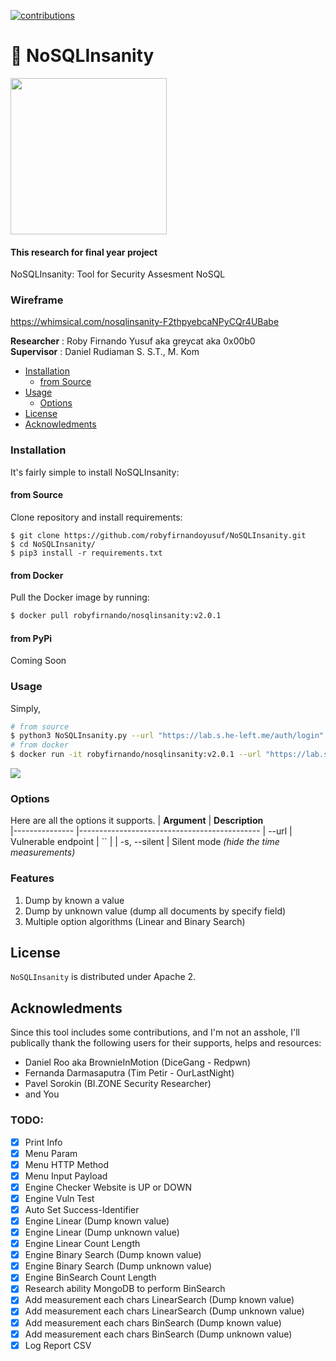 [![contributions](https://img.shields.io/badge/contributions-welcome-brightgreen.svg?style=flat)](https://github.com/robyfirnandoyusuf/NoSQLInsanity/issues)

# 💉 NoSQLInsanity
<p><img src="https://i.postimg.cc/bJGrw0H6/16149.png" width="250px"></p>

#### This research for final year project
NoSQLInsanity: Tool for Security Assesment NoSQL

### Wireframe
https://whimsical.com/nosqlinsanity-F2thpyebcaNPyCQr4UBabe

<b>Researcher</b> : Roby Firnando Yusuf aka greycat aka 0x00b0<br>
<b>Supervisor</b> : Daniel Rudiaman S. S.T., M. Kom

- [Installation](#installation)
  - [from Source](#from-source)
- [Usage](#usage)
  - [Options](#options)
- [License](#license)
- [Acknowledments](#acknowledments)

### Installation
It's fairly simple to install NoSQLInsanity:
#### from Source
Clone repository and install requirements:

```
$ git clone https://github.com/robyfirnandoyusuf/NoSQLInsanity.git
$ cd NoSQLInsanity/
$ pip3 install -r requirements.txt
```
#### from Docker
Pull the Docker image by running:

```bash
$ docker pull robyfirnando/nosqlinsanity:v2.0.1
```

#### from PyPi
Coming Soon

### Usage
Simply,
```bash
# from source
$ python3 NoSQLInsanity.py --url "https://lab.s.he-left.me/auth/login" --platform "mongodb"
# from docker
$ docker run -it robyfirnando/nosqlinsanity:v2.0.1 --url "https://lab.s.he-left.me/auth/login" --platform "mongodb"
```

<img src="https://i.postimg.cc/WzCBctnB/Screenshot-214.png">

### Options
Here are all the options it supports.
| **Argument**  	| **Description**                             	
|---------------	|---------------------------------------------
| --url    	| Vulnerable endpoint                       	| ``                                        |
| -s, --silent  	| Silent mode _(hide the time measurements)_ 

### Features
1. Dump by known a value
2. Dump by unknown value (dump all documents by specify field)
3. Multiple option algorithms (Linear and Binary Search)

## License

`NoSQLInsanity` is distributed under Apache 2.

## Acknowledments

Since this tool includes some contributions, and I'm not an asshole, I'll publically thank the following users for their supports, helps and resources:
- Daniel Roo aka BrownieInMotion (DiceGang - Redpwn)
- Fernanda Darmasaputra (Tim Petir - OurLastNight)
- Pavel Sorokin (BI.ZONE Security Researcher)
- and You

### TODO:
- [x] Print Info
- [x] Menu Param
- [x] Menu HTTP Method
- [x] Menu Input Payload
- [x] Engine Checker Website is UP or DOWN
- [x] Engine Vuln Test
- [x] Auto Set Success-Identifier
- [x] Engine Linear (Dump known value)
- [x] Engine Linear (Dump unknown value)
- [x] Engine Linear Count Length
- [x] Engine Binary Search (Dump known value)
- [x] Engine Binary Search (Dump unknown value)
- [x] Engine BinSearch Count Length
- [x] Research ability MongoDB to perform BinSearch
- [x] Add measurement each chars LinearSearch (Dump known value)
- [x] Add measurement each chars LinearSearch (Dump unknown value)
- [x] Add measurement each chars BinSearch (Dump known value)
- [x] Add measurement each chars BinSearch (Dump unknown value)
- [x] Log Report CSV
